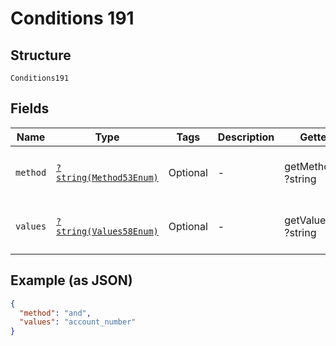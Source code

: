 
# Conditions 191

## Structure

`Conditions191`

## Fields

| Name | Type | Tags | Description | Getter | Setter |
|  --- | --- | --- | --- | --- | --- |
| `method` | [`?string(Method53Enum)`](../../doc/models/method-53-enum.md) | Optional | - | getMethod(): ?string | setMethod(?string method): void |
| `values` | [`?string(Values58Enum)`](../../doc/models/values-58-enum.md) | Optional | - | getValues(): ?string | setValues(?string values): void |

## Example (as JSON)

```json
{
  "method": "and",
  "values": "account_number"
}
```

